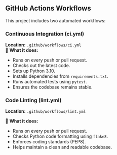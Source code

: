 ## GitHub Actions Workflows  
This project includes two automated workflows:

###  **Continuous Integration (ci.yml)**
**Location:** `.github/workflows/ci.yml`  
📌 **What it does:**  
- Runs on every push or pull request.  
- Checks out the latest code.  
- Sets up Python 3.10.  
- Installs dependencies from `requirements.txt`.  
- Runs automated tests using `pytest`.  
- Ensures the codebase remains stable.

### **Code Linting (lint.yml)**
**Location:** `.github/workflows/lint.yml` 

📌 **What it does:**  

- Runs on every push or pull request.
- Checks Python code formatting using `flake8`.
- Enforces coding standards (PEP8).
- Helps maintain a clean and readable codebase.
